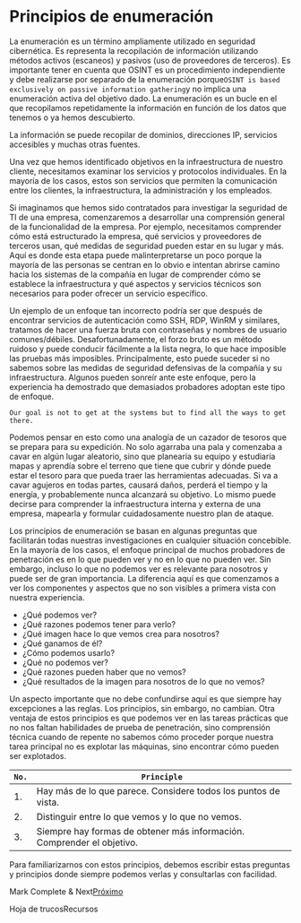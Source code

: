 # Principios de enumeración

La enumeración es un término ampliamente utilizado en seguridad cibernética. Es representa la recopilación de información utilizando métodos activos (escaneos) y pasivos (uso de proveedores de terceros). Es importante tener en cuenta que OSINT es un procedimiento independiente y debe realizarse por separado de la enumeración porque`OSINT is based exclusively on passive information gathering`y no implica una enumeración activa del objetivo dado. La enumeración es un bucle en el que recopilamos repetidamente la información en función de los datos que tenemos o ya hemos descubierto.

La información se puede recopilar de dominios, direcciones IP, servicios accesibles y muchas otras fuentes.

Una vez que hemos identificado objetivos en la infraestructura de nuestro cliente, necesitamos examinar los servicios y protocolos individuales. En la mayoría de los casos, estos son servicios que permiten la comunicación entre los clientes, la infraestructura, la administración y los empleados.

Si imaginamos que hemos sido contratados para investigar la seguridad de TI de una empresa, comenzaremos a desarrollar una comprensión general de la funcionalidad de la empresa. Por ejemplo, necesitamos comprender cómo está estructurado la empresa, qué servicios y proveedores de terceros usan, qué medidas de seguridad pueden estar en su lugar y más. Aquí es donde esta etapa puede malinterpretarse un poco porque la mayoría de las personas se centran en lo obvio e intentan abrirse camino hacia los sistemas de la compañía en lugar de comprender cómo se establece la infraestructura y qué aspectos y servicios técnicos son necesarios para poder ofrecer un servicio específico.

Un ejemplo de un enfoque tan incorrecto podría ser que después de encontrar servicios de autenticación como SSH, RDP, WinRM y similares, tratamos de hacer una fuerza bruta con contraseñas y nombres de usuario comunes/débiles. Desafortunadamente, el forzo bruto es un método ruidoso y puede conducir fácilmente a la lista negra, lo que hace imposible las pruebas más imposibles. Principalmente, esto puede suceder si no sabemos sobre las medidas de seguridad defensivas de la compañía y su infraestructura. Algunos pueden sonreír ante este enfoque, pero la experiencia ha demostrado que demasiados probadores adoptan este tipo de enfoque.

`Our goal is not to get at the systems but to find all the ways to get there.`

Podemos pensar en esto como una analogía de un cazador de tesoros que se prepara para su expedición. No solo agarraba una pala y comenzaba a cavar en algún lugar aleatorio, sino que planearía su equipo y estudiaría mapas y aprendía sobre el terreno que tiene que cubrir y dónde puede estar el tesoro para que pueda traer las herramientas adecuadas. Si va a cavar agujeros en todas partes, causará daños, perderá el tiempo y la energía, y probablemente nunca alcanzará su objetivo. Lo mismo puede decirse para comprender la infraestructura interna y externa de una empresa, mapearla y formular cuidadosamente nuestro plan de ataque.

Los principios de enumeración se basan en algunas preguntas que facilitarán todas nuestras investigaciones en cualquier situación concebible. En la mayoría de los casos, el enfoque principal de muchos probadores de penetración es en lo que pueden ver y no en lo que no pueden ver. Sin embargo, incluso lo que no podemos ver es relevante para nosotros y puede ser de gran importancia. La diferencia aquí es que comenzamos a ver los componentes y aspectos que no son visibles a primera vista con nuestra experiencia.

- ¿Qué podemos ver?
- ¿Qué razones podemos tener para verlo?
- ¿Qué imagen hace lo que vemos crea para nosotros?
- ¿Qué ganamos de él?
- ¿Cómo podemos usarlo?
- ¿Qué no podemos ver?
- ¿Qué razones pueden haber que no vemos?
- ¿Qué resultados de la imagen para nosotros de lo que no vemos?

Un aspecto importante que no debe confundirse aquí es que siempre hay excepciones a las reglas. Los principios, sin embargo, no cambian. Otra ventaja de estos principios es que podemos ver en las tareas prácticas que no nos faltan habilidades de prueba de penetración, sino comprensión técnica cuando de repente no sabemos cómo proceder porque nuestra tarea principal no es explotar las máquinas, sino encontrar cómo pueden ser explotados.

| **`No.`** | **`Principle`** |
| --- | --- |
| 1. | Hay más de lo que parece. Considere todos los puntos de vista. |
| 2. | Distinguir entre lo que vemos y lo que no vemos. |
| 3. | Siempre hay formas de obtener más información. Comprender el objetivo. |

Para familiarizarnos con estos principios, debemos escribir estas preguntas y principios donde siempre podemos verlas y consultarlas con facilidad.

Mark Complete & Next[Próximo](https://academy.hackthebox.com/module/112/section/1185)

Hoja de trucosRecursos